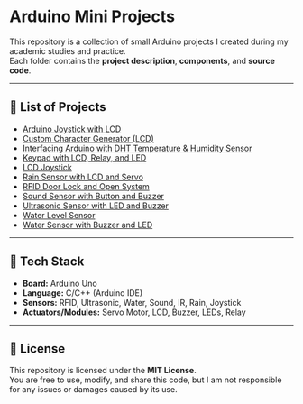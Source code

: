 # Arduino Mini Projects

This repository is a collection of small Arduino projects I created during my academic studies and practice.  
Each folder contains the **project description**, **components**, and **source code**.

---

## 📂 List of Projects
- [Arduino Joystick with LCD](./arduino_joystick_lcd%20Project)
- [Custom Character Generator (LCD)](./Custom_Character_Generator%20Project)
- [Interfacing Arduino with DHT Temperature & Humidity Sensor](./Interfacing_Arduino_Temperature_Humidity_Sensor%20Project)
- [Keypad with LCD, Relay, and LED](./arduino_joystick_lcd%20Project)
- [LCD Joystick](./lcd_joystick%20Project)
- [Rain Sensor with LCD and Servo](./rain_sensor_with_lcd_and_servo%20Project)
- [RFID Door Lock and Open System](./RFID_door_lock_and_open%20Project)
- [Sound Sensor with Button and Buzzer](./sound_sensor_with_button_and_buzzer%20Project)
- [Ultrasonic Sensor with LED and Buzzer](./ultrasonic_with_LED_and_buzzer%20Project)
- [Water Level Sensor](./water_sensor_water_level%20Project)
- [Water Sensor with Buzzer and LED](./water_sensorLED_with_buzzer%20Project)
 

---

## 🔧 Tech Stack
- **Board:** Arduino Uno  
- **Language:** C/C++ (Arduino IDE)  
- **Sensors:** RFID, Ultrasonic, Water, Sound, IR, Rain, Joystick  
- **Actuators/Modules:** Servo Motor, LCD, Buzzer, LEDs, Relay  

---

## 📜 License
This repository is licensed under the **MIT License**.  
You are free to use, modify, and share this code, but I am not responsible for any issues or damages caused by its use.
